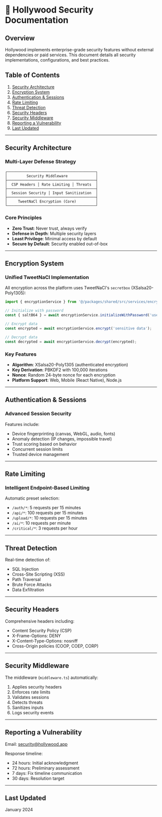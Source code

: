 # 🔐 Hollywood Security Documentation

## Overview

Hollywood implements enterprise-grade security features without external dependencies or paid services. This document details all security implementations, configurations, and best practices.

## Table of Contents

1. [Security Architecture](#security-architecture)
2. [Encryption System](#encryption-system)
3. [Authentication & Sessions](#authentication--sessions)
4. [Rate Limiting](#rate-limiting)
5. [Threat Detection](#threat-detection)
6. [Security Headers](#security-headers)
7. [Security Middleware](#security-middleware)
8. [Reporting a Vulnerability](#reporting-a-vulnerability)
9. [Last Updated](#last-updated)

---

## Security Architecture

### Multi-Layer Defense Strategy

```text
┌─────────────────────────────────────────┐
│         Security Middleware             │
├─────────────────────────────────────────┤
│  CSP Headers │ Rate Limiting │ Threats  │
├─────────────────────────────────────────┤
│  Session Security │ Input Sanitization  │
├─────────────────────────────────────────┤
│     TweetNaCl Encryption (Core)         │
└─────────────────────────────────────────┘
```

### Core Principles

- **Zero Trust**: Never trust, always verify
- **Defense in Depth**: Multiple security layers
- **Least Privilege**: Minimal access by default
- **Secure by Default**: Security enabled out-of-box

---

## Encryption System

### Unified TweetNaCl Implementation

All encryption across the platform uses TweetNaCl's `secretbox` (XSalsa20-Poly1305):

```typescript
import { encryptionService } from '@/packages/shared/src/services/encryption.service';

// Initialize with password
const { saltB64 } = await encryptionService.initializeWithPassword('user-password');

// Encrypt data
const encrypted = await encryptionService.encrypt('sensitive data');

// Decrypt data
const decrypted = await encryptionService.decrypt(encrypted);
```

### Key Features

- **Algorithm**: XSalsa20-Poly1305 (authenticated encryption)
- **Key Derivation**: PBKDF2 with 100,000 iterations
- **Nonce**: Random 24-byte nonce for each encryption
- **Platform Support**: Web, Mobile (React Native), Node.js

---

## Authentication & Sessions

### Advanced Session Security

Features include:

- Device fingerprinting (canvas, WebGL, audio, fonts)
- Anomaly detection (IP changes, impossible travel)
- Trust scoring based on behavior
- Concurrent session limits
- Trusted device management

---

## Rate Limiting

### Intelligent Endpoint-Based Limiting

Automatic preset selection:

- `/auth/*`: 5 requests per 15 minutes
- `/api/*`: 100 requests per 15 minutes
- `/upload/*`: 10 requests per 15 minutes
- `/ai/*`: 10 requests per minute
- `/critical/*`: 3 requests per hour

---

## Threat Detection

Real-time detection of:

- SQL Injection
- Cross-Site Scripting (XSS)
- Path Traversal
- Brute Force Attacks
- Data Exfiltration

---

## Security Headers

Comprehensive headers including:

- Content Security Policy (CSP)
- X-Frame-Options: DENY
- X-Content-Type-Options: nosniff
- Cross-Origin policies (COOP, COEP, CORP)

---

## Security Middleware

The middleware (`middleware.ts`) automatically:

1. Applies security headers
2. Enforces rate limits
3. Validates sessions
4. Detects threats
5. Sanitizes inputs
6. Logs security events

---

## Reporting a Vulnerability

Email: <security@hollywood.app>

Response timeline:

- 24 hours: Initial acknowledgment
- 72 hours: Preliminary assessment
- 7 days: Fix timeline communication
- 30 days: Resolution target

---

## Last Updated

January 2024
